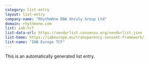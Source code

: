 ```yaml
---
category: list-entry
layout: list-entry
company-name: "RhythmOne DBA Unruly Group Ltd"
domain: rhythmone.com
list: iab-tcf
list-data-url: https://vendorlist.consensu.org/vendorlist.json
list-home: https://iabeurope.eu/transparency-consent-framework/
list-name: "IAB Europe TCF"
---
```


This is an automatically generated list entry.
